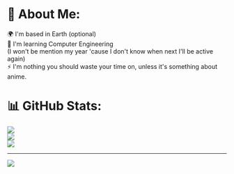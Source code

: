 # 💫 About Me:
🌍  I'm based in Earth (optional)<br>🧠  I'm learning Computer Engineering <br>       (I won't be mention my year 'cause I don't know when next I'll be active again)<br>⚡  I'm nothing you should waste your time on, unless it's something about anime.<br>


# 📊 GitHub Stats:
![](https://github-readme-stats.vercel.app/api?username=Dwindled-Prodigy&theme=vision-friendly-dark&hide_border=false&include_all_commits=false&count_private=false)<br/>
![](https://github-readme-streak-stats.herokuapp.com/?user=Dwindled-Prodigy&theme=vision-friendly-dark&hide_border=false)<br/>
![](https://github-readme-stats.vercel.app/api/top-langs/?username=Dwindled-Prodigy&theme=vision-friendly-dark&hide_border=false&include_all_commits=false&count_private=false&layout=compact)

---
[![](https://visitcount.itsvg.in/api?id=Dwindled-Prodigy&icon=0&color=2)](https://visitcount.itsvg.in)
